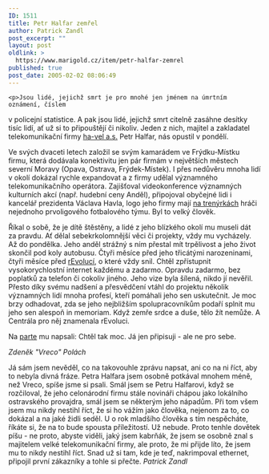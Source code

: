 ```yaml
---
ID: 1511
title: Petr Halfar zemřel
author: Patrick Zandl
post_excerpt: ""
layout: post
oldlink: >
  https://www.marigold.cz/item/petr-halfar-zemrel
published: true
post_date: 2005-02-02 08:06:49
---
```

	<p>Jsou lidé, jejichž smrt je pro mnohé jen jménem na úmrtním oznámení, číslem
v policejní statistice. A pak jsou lidé, jejichž smrt citelně zasáhne
desítky tisíc lidí, ať už si to připouštějí či nikoliv. Jeden z nich,
majitel a zakladatel telekomunikační firmy <a href="http://www.ha-vel.cz" >ha-vel a.s.</a> Petr Halfar, nás opustil v
pondělí.
</p><p>
Ve svých dvaceti letech založil se svým kamarádem ve Frýdku-Místku firmu,
která dodávala konektivitu jen pár firmám v největších městech severní
Moravy (Opava, Ostrava, Frýdek-Místek). I přes nedůvěru mnoha lidí v okolí
dokázal rychle expandovat a z firmy udělal významného telekomunikačního
operátora. Zajišťoval videokonference významných kulturních akcí (např.
hudební ceny Anděl), připojoval obyčejné lidi i kancelář prezidenta Václava
Havla, logo jeho firmy mají <a href="http://www.ha-vel.cz/?ID=327">na
trenýrkách</a> hráči nejednoho prvoligového fotbalového týmu. Byl to velký
člověk.
</p><p>
Říkal o sobě, že je dítě štěstěny, a lidé z jeho blízkého okolí mu museli
dát za pravdu. Ať dělal sebekrkolomnější věci či projekty, vždy mu
vycházely. Až do pondělka. Jeho anděl strážný s ním přestal mít trpělivost a
jeho život skončil pod koly autobusu. Čtyři měsíce před jeho třicátými
narozeninami, čtyři měsíce před <a href="http://www.centrala.cz">rEvolucí</a>,
o které vždy snil. Chtěl zpřístupnit vysokorychlostní internet každému a
zadarmo. Opravdu zadarmo, bez poplatků za telefon či cokoliv jiného. Jeho
vize byla šílená, nikdo jí nevěřil. Přesto díky svému nadšení a přesvědčení
vtáhl do projektu několik významných lidí mnoha profesí, kteří pomáhali jeho
sen uskutečnit. Je moc brzy odhadovat, zda se jeho nejbližším
spolupracovníkům podaří splnit mu jeho sen alespoň in memoriam. Když zemře
srdce a duše, tělo žít nemůže. A Centrála pro něj znamenala rEvoluci.
</p><p>
Na <a href="http://www.ha-vel.cz/soubory/parte.jpg">parte</a> mu napsali:
Chtěl tak moc. Já jen připisuji - ale ne pro sebe. </p>
<p><span style="font-style: italic;">Zdeněk "Vreco" Polách</span></p>
<p>Já sám jsem nevěděl, co na takovouhle zprávu napsat, ani co na ni
říct, aby to nebyla divná fráze. Petra Halfara jsem osobně potkával
mnohem méně, než Vreco, spíše jsme si psali. Smál jsem se Petru
Halfarovi, když se rozčiloval, že jeho celonárodní firmu stále novináři
chápou jako lokálního ostravského provajdra, smál jsem se některým jeho
nápadům. Při tom všem jsem mu nikdy nestihl říct, že si ho vážím jako
člověka, nejenom za to, co dokázal a na jaké židli seděl. U o rok
mladšího člověka s tím nespěcháte, říkáte si, že na to bude spousta
příležitostí. Už nebude. Proto tenhle dovětek píšu - ne proto, abyste
viděli, jaký jsem kabrňák, že jsem se osobně znal s majitelem velké
telekomunikační firmy, ale proto, že mi přijde líto, že jsem mu to
nikdy nestihl říct. Snad už si tam, kde je teď, nakrimpoval ethernet,
připojil první zákazníky a tohle si přečte. <span style="font-style: italic;">Patrick Zandl</span></p>